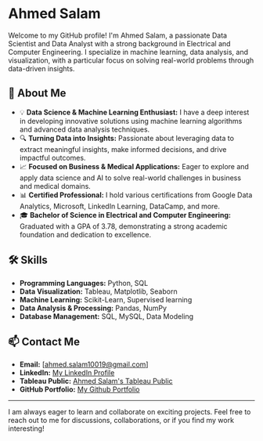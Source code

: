# Ahmed Salam

Welcome to my GitHub profile! I'm Ahmed Salam, a passionate Data Scientist and Data Analyst with a strong background in Electrical and Computer Engineering. I specialize in machine learning, data analysis, and visualization, with a particular focus on solving real-world problems through data-driven insights.

## 🌟 About Me

- 💡 **Data Science & Machine Learning Enthusiast:** I have a deep interest in developing innovative solutions using machine learning algorithms and advanced data analysis techniques.
- 🔍 **Turning Data into Insights:** Passionate about leveraging data to extract meaningful insights, make informed decisions, and drive impactful outcomes.
- 📈 **Focused on Business & Medical Applications:** Eager to explore and apply data science and AI to solve real-world challenges in business and medical domains.
- 📊 **Certified Professional:** I hold various certifications from Google Data Analytics, Microsoft, LinkedIn Learning, DataCamp, and more.
- 🎓 **Bachelor of Science in Electrical and Computer Engineering:** Graduated with a GPA of 3.78, demonstrating a strong academic foundation and dedication to excellence.

## 🛠️ Skills

- **Programming Languages:** Python, SQL
- **Data Visualization:** Tableau, Matplotlib, Seaborn
- **Machine Learning:** Scikit-Learn, Supervised learning
- **Data Analysis & Processing:** Pandas, NumPy
- **Database Management:** SQL, MySQL, Data Modeling

## 📫 Contact Me

- **Email:** [ahmed.salam10019@gmail.com]
- **LinkedIn:** [My LinkedIn Profile](https://www.linkedin.com/in/ahmed-salam24/)
- **Tableau Public:** [Ahmed Salam's Tableau Public](https://public.tableau.com/app/profile/ahmed.salam1666)
- **GitHub Portfolio:** [My Github Portfolio](https://github.com/AhmedSalam24/Ahmed-Salam-Data-Science-Portfolio)

---

I am always eager to learn and collaborate on exciting projects. Feel free to reach out to me for discussions, collaborations, or if you find my work interesting!
